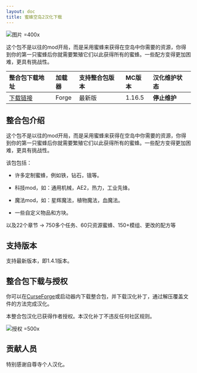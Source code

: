 ```yaml
---
layout: doc
title: 蜜蜂空岛2汉化下载
---
```


![图片 =400x](/imgs/bee.jpg)

这个包不是以往的mod开局，而是采用蜜蜂来获得在空岛中你需要的资源，你得到你的第一只蜜蜂后你就需要繁殖它们以此获得所有的蜜蜂。一些配方变得更加困难，更具有挑战性。

<DownloadLinks :methods="[
  { id: 'lanzou', text: '下载汉化', icon: '/imgs/svg/lanzou.svg', link: 'https://vmhanhuazu.lanzouv.com/S-B-VM-cn-1' },
  { id: 'bilibili', text: '专栏介绍', icon: '/imgs/svg/bilibili.svg', link: 'https://www.bilibili.com/read/cv18890616/' },
  { id: 'lazy', text: '懒汉下载', icon: '/imgs/logo/logo_64.png', link: 'https://vmhanhuazu.lanzouv.com/S-B-VM-cn-1' }
]" />

| 整合包下载地址                                                       | 加载器 | 支持整合包版本 | MC版本 | 汉化维护状态 |
| :------------------------------------------------------------------- | :----- | :------------- | :----- | :----------- |
| [下载链接](https://www.curseforge.com/minecraft/modpacks/sky-bees-2) | Forge  | 最新版         | 1.16.5 | **停止维护** |

## 整合包介绍

这个包不是以往的mod开局，而是采用蜜蜂来获得在空岛中你需要的资源，你得到你的第一只蜜蜂后你就需要繁殖它们以此获得所有的蜜蜂。一些配方变得更加困难，更具有挑战性。

该包包括：

- 许多定制蜜蜂，例如铁，钻石，锇等。

- 科技mod，如：通用机械，AE2，热力，工业先锋。

- 魔法mod，如：星辉魔法，植物魔法，血魔法。

- 一些自定义物品和方块。

以及22个章节 -> 750多个任务、60只资源蜜蜂、150+模组、更改的配方等

## 支持版本

支持最新版本，即1.4.1版本。

## 整合包下载与授权

你可以在[CurseForge](https://www.curseforge.com/minecraft/modpacks/sky-bees-2)或启动器内下载整合包，并下载汉化补丁，通过解压覆盖文件的方法完成汉化。

本整合包汉化已获得作者授权。本汉化补丁不违反任何社区规则。

![授权 =500x](/imgs/authorization/bee.jpg)

## 贡献人员

特别感谢自尊寺个人汉化。

<DocSupport />
